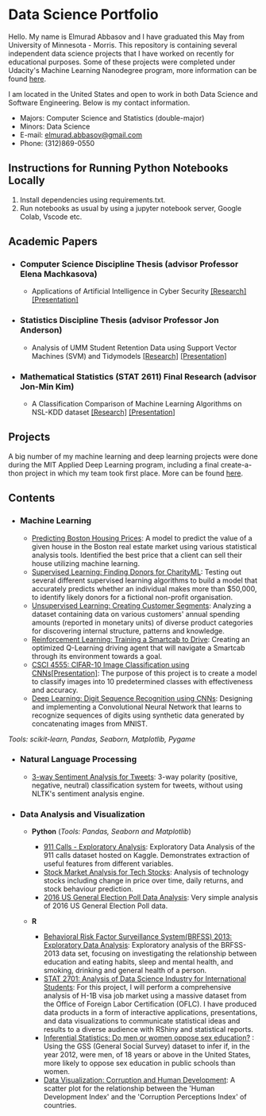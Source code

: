 # Data Science Portfolio

Hello. My name is Elmurad Abbasov and I have graduated this May from University of Minnesota - Morris. This repository is containing several independent data science projects that I have worked on recently for educational purposes. Some of these projects were completed under Udacity's Machine Learning Nanodegree program, more information can be found [here](https://notebook.community/). 

I am located in the United States and open to work in both Data Science and Software Engineering. Below is my contact information.

- Majors: Computer Science and Statistics (double-major)
- Minors: Data Science
- E-mail: elmurad.abbasov@gmail.com
- Phone: (312)869-0550

## Instructions for Running Python Notebooks Locally
1. Install dependencies using requirements.txt.
2. Run notebooks as usual by using a jupyter notebook server, Google Colab, Vscode etc.

## Academic Papers

- ### Computer Science Discipline Thesis (advisor Professor Elena Machkasova)
	- Applications of Artificial Intelligence in Cyber Security [[Research]](https://umm-csci.github.io/senior-seminar/seminars/fall2021/abbasov.pdf) [[Presentation]](https://umm-csci.github.io/senior-seminar/seminars/fall2021/abbasovslides.pdf)

- ### Statistics Discipline Thesis (advisor Professor Jon Anderson)
	- Analysis of UMM Student Retention Data using Support Vector Machines (SVM) and Tidymodels [[Research]](https://drive.google.com/file/d/1O_VCg4MN66kg8ub30IS-qU3dQ4XmUzu9/view) [[Presentation]](https://docs.google.com/presentation/d/e/2PACX-1vSkqkOjdJs2ELSA1POUmGhir2T65siKZAgxEhZ3TDka8Jtf1CNyT_DyUZOzepKN8D3sa-edCBm0qKNb/pub?start=false&loop=false&delayms=3000&slide=id.p)

- ### Mathematical Statistics (STAT 2611) Final Research (advisor Jon-Min Kim)
	- A Classification Comparison of Machine Learning Algorithms on NSL-KDD dataset [[Research]](https://drive.google.com/file/d/1_7F2banseRN3rGNobj8sPlOb5Hwt7W_F/view?usp=sharing) [[Presentation]](https://docs.google.com/presentation/d/e/2PACX-1vQsd3o6ApDUfZ2O37Hdz2NE-wGB4lU6blZXkH9z_CZAQGC8N0-WAZnzoIp3VmelGJnRQWzKGXWIpw7i/pub?start=false&loop=false&delayms=3000)

## Projects
A big number of my machine learning and deep learning projects were done during the MIT Applied Deep Learning program, including a final create-a-thon project in which my team took first place. More can be found [here](https://github.com/abbas070/MITFutureMakers#readme). 

## Contents

- ### Machine Learning

	- [Predicting Boston Housing Prices](https://github.com/abbas070/data-science-portfolio/blob/main/predicting_boston_housing/boston_housing.ipynb): A model to predict the value of a given house in the Boston real estate market using various statistical analysis tools. Identified the best price that a client can sell their house utilizing machine learning.
	- [Supervised Learning: Finding Donors for CharityML](https://github.com/abbas070/data-science-portfolio/blob/main/donor_search/finding_donors.ipynb): Testing out several different supervised learning algorithms to build a model that accurately predicts whether an individual makes more than $50,000, to identify likely donors for a fictional non-profit organisation.
	- [Unsupervised Learning: Creating Customer Segments](https://github.com/abbas070/data-science-portfolio/blob/main/creating_customer_segments/customer_segments.ipynb): Analyzing a dataset containing data on various customers' annual spending amounts (reported in monetary units) of diverse product categories for discovering internal structure, patterns and knowledge.
	- [Reinforcement Learning: Training a Smartcab to Drive](https://github.com/abbas070/data-science-portfolio/tree/main/smartcab_driving_training): Creating an optimized Q-Learning driving agent that will navigate a Smartcab through its environment towards a goal.
	- [CSCI 4555: CIFAR-10 Image Classification using CNNs](https://github.com/abbas070/CSCI-4555-Final-Project#readme)[[Presentation]](https://docs.google.com/presentation/d/e/2PACX-1vTPuJBkrYaULDqIxPTr4gKFv4yCAsr-rkjVTbbTqJZjeBGxOksJEmS3Fr8-Tl52H2lWtJrVVGXbe7mL/pub?start=false&loop=false&delayms=3000): The purpose of this project is to create a model to classify images into 10 predetermined classes with effectiveness and accuracy.
	- [Deep Learning: Digit Sequence Recognition using CNNs](https://github.com/abbas070/data-science-portfolio/blob/main/mnist-digit-recognition/mnist-digit-classification.ipynb):  Designing and implementing a Convolutional Neural Network that learns to recognize sequences of digits using synthetic data generated by concatenating images from MNIST.

_Tools: scikit-learn, Pandas, Seaborn, Matplotlib, Pygame_ 

- ### Natural Language Processing

	- [3-way Sentiment Analysis for Tweets](https://github.com/abbas070/MITFutureMakers/blob/main/site/en/tutorials/keras/text_classification.ipynb): 3-way polarity (positive, negative, neutral) classification system for tweets, without using NLTK's sentiment analysis engine.

- ### Data Analysis and Visualization
	- __Python__ (_Tools: Pandas, Seaborn and Matplotlib_)
		- [911 Calls - Exploratory Analysis](https://github.com/abbas070/data-science-portfolio/blob/main/911-analysis/911%20Calls%20-%20Exploratory%20Analysis.ipynb): Exploratory Data Analysis of the 911 calls dataset hosted on Kaggle. Demonstrates extraction of useful features from different variables.
		- [Stock Market Analysis for Tech Stocks](https://github.com/abbas070/data-science-portfolio/blob/main/stock-market-analysis/Stock%20Market%20Analysis%20for%20Tech%20Stocks.ipynb): Analysis of technology stocks including change in price over time, daily returns, and stock behaviour prediction.
		- [2016 US General Election Poll Data Analysis](https://github.com/abbas070/data-science-portfolio/blob/main/election-poll-analysis/2016%20General%20Election%20Poll%20Analysis.ipynb): Very simple analysis of 2016 US General Election Poll data. 
	

	- __R__
		- [Behavioral Risk Factor Surveillance System(BRFSS) 2013: Exploratory Data Analysis](https://rpubs.com/Elmurad/brfss2013): Exploratory analysis of the BRFSS-2013 data set, focusing on investigating the relationship between education and eating habits, sleep and mental health, and smoking, drinking and general health of a person. 
		- [STAT 2701: Analysis of Data Science Industry for International Students](https://abbas070.github.io/DataScience2701Project/): For this project, I will perform a comprehensive analysis of H-1B visa job market using a massive dataset from the Office of Foreign Labor Certification (OFLC). I have produced data products in a form of interactive applications, presentations, and data visualizations to communicate statistical ideas and results to a diverse audience with RShiny and statistical reports.
		- [Inferential Statistics: Do men or women oppose sex education?](https://rpubs.com/Elmurad/stats-inference) : Using the GSS (General Social Survey) dataset to infer if, in the year 2012, were men, of 18 years or above in the United States, more likely to oppose sex education in public schools than women.
		- [Data Visualization: Corruption and Human Development](https://rpubs.com/Elmurad/economist_data): A scatter plot for the relationship between the 'Human Development Index' and the 'Corruption Perceptions Index' of countries.
